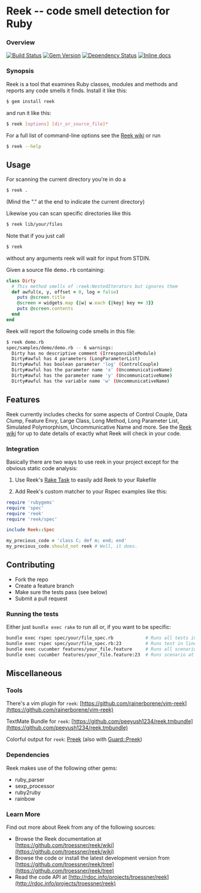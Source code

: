# Reek -- code smell detection for Ruby


### Overview


[![Build Status](https://secure.travis-ci.org/troessner/reek.png?branch=master)](http://travis-ci.org/troessner/reek?branch=master)
[![Gem Version](https://badge.fury.io/rb/reek.png)](http://badge.fury.io/rb/reek)
[![Dependency Status](https://gemnasium.com/troessner/reek.png)](https://gemnasium.com/troessner/reek)
[![Inline docs](http://inch-ci.org/github/troessner/reek.png)](http://inch-ci.org/github/troessner/reek)


### Synopsis


Reek is a tool that examines Ruby classes, modules and methods and
reports any code smells it finds. Install it like this:

```bash
$ gem install reek
```

and run it like this:

```bash
$ reek [options] [dir_or_source_file]*
```

For a full list of command-line options see the
[Reek wiki](https://github.com/troessner/reek/wiki/command-line-options)
or run

```bash
$ reek --help
```

## Usage

For scanning the current directory you're in do a

```bash
$ reek .
```

(Mind the "." at the end to indicate the current directory)


Likewise you can scan specific directories like this

```bash
$ reek lib/your/files
```

Note that if you just call

```bash
$ reek
```

without any arguments reek will wait for input from STDIN.

Given a source file <tt>demo.rb</tt> containing:

```ruby
class Dirty
  # This method smells of :reek:NestedIterators but ignores them
  def awful(x, y, offset = 0, log = false)
    puts @screen.title
    @screen = widgets.map {|w| w.each {|key| key += 3}}
    puts @screen.contents
  end
end
```

Reek will report the following code smells in this file:

```bash
$ reek demo.rb
spec/samples/demo/demo.rb -- 6 warnings:
  Dirty has no descriptive comment (IrresponsibleModule)
  Dirty#awful has 4 parameters (LongParameterList)
  Dirty#awful has boolean parameter 'log' (ControlCouple)
  Dirty#awful has the parameter name 'x' (UncommunicativeName)
  Dirty#awful has the parameter name 'y' (UncommunicativeName)
  Dirty#awful has the variable name 'w' (UncommunicativeName)
```

## Features

Reek currently includes checks for some aspects of Control Couple,
Data Clump, Feature Envy, Large Class, Long Method, Long Parameter List,
Simulated Polymorphism, Uncommunicative Name and more.
See the [Reek wiki](https://github.com/troessner/reek/wiki/code-smells)
for up to date details of exactly what Reek will check in your code.

### Integration

Basically there are two ways to use reek in your project except for the obvious
static code analysis:

1. Use Reek's [Rake Task](https://github.com/troessner/reek/wiki/Rake-Task) to
  easily add Reek to your Rakefile

2. Add Reek's custom matcher to your Rspec examples like this:

```Ruby
require 'rubygems'
require 'spec'
require 'reek'
require 'reek/spec'

include Reek::Spec

my_precious_code = 'class C; def m; end; end'
my_precious_code.should_not reek # Well, it does.
```

## Contributing

* Fork the repo
* Create a feature branch
* Make sure the tests pass (see below)
* Submit a pull request

### Running the tests

Either just `bundle exec rake` to run all or, if you want to be specific:

```bash
bundle exec rspec spec/your/file_spec.rb            # Runs all tests in spec/your/file_spec.rb
bundle exec rspec spec/your/file_spec.rb:23         # Runs test in line 23
bundle exec cucumber features/your_file.feature     # Runs all scenarios in your_file.feature
bundle exec cucumber features/your_file.feature:23  # Runs scenario at line 23
```

## Miscellaneous

### Tools

There's a vim plugin for `reek`:
[https://github.com/rainerborene/vim-reek](https://github.com/rainerborene/vim-reek)

TextMate Bundle for `reek`:
[https://github.com/peeyush1234/reek.tmbundle](https://github.com/peeyush1234/reek.tmbundle)

Colorful output for `reek`: [Preek](https://github.com/joenas/preek) (also with
[Guard::Preek](https://github.com/joenas/guard-preek))

### Dependencies

Reek makes use of the following other gems:

* ruby_parser
* sexp_processor
* ruby2ruby
* rainbow

### Learn More

Find out more about Reek from any of the following sources:

* Browse the Reek documentation at
  [https://github.com/troessner/reek/wiki](https://github.com/troessner/reek/wiki)
* Browse the code or install the latest development version from
  [https://github.com/troessner/reek/tree](https://github.com/troessner/reek/tree)
* Read the code API at
  [http://rdoc.info/projects/troessner/reek](http://rdoc.info/projects/troessner/reek)
